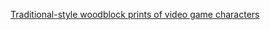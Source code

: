 ---
layout: post
wordpress_id: 1523
wordpress_url: http://noesbueno.com/archives/1523
date: '2012-08-16 13:35:24 -0500'
date_gmt: '2012-08-16 18:35:24 -0500'
body: |
  <p><a href="http://kottke.org/12/08/traditional-style-woodblock-prints-of-video-game-characters">Traditional-style woodblock prints of video game characters</a></p>
---